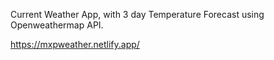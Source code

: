 Current Weather App, with 3 day Temperature Forecast using Openweathermap API.

https://mxpweather.netlify.app/
